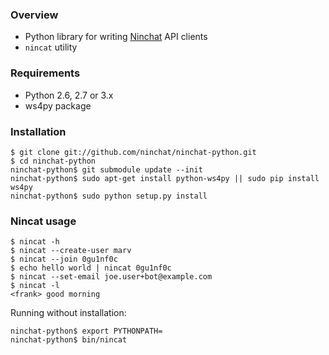 ### Overview

- Python library for writing [Ninchat](https://ninchat.com) API clients
- `nincat` utility

### Requirements

- Python 2.6, 2.7 or 3.x
- ws4py package

### Installation

	$ git clone git://github.com/ninchat/ninchat-python.git
	$ cd ninchat-python
	ninchat-python$ git submodule update --init
	ninchat-python$ sudo apt-get install python-ws4py || sudo pip install ws4py
	ninchat-python$ sudo python setup.py install

### Nincat usage

	$ nincat -h
	$ nincat --create-user marv
	$ nincat --join 0gu1nf0c
	$ echo hello world | nincat 0gu1nf0c
	$ nincat --set-email joe.user+bot@example.com
	$ nincat -l
	<frank> good morning

Running without installation:

	ninchat-python$ export PYTHONPATH=
	ninchat-python$ bin/nincat

